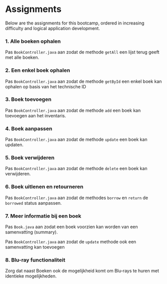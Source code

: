 # Assignments
Below are the assignments for this bootcamp, ordered in increasing difficulty and logical application development.

### 1. Alle boeken ophalen
Pas `BookController.java` aan zodat de methode `getAll` een lijst terug geeft met alle boeken.

### 2. Een enkel boek ophalen
Pas `BookController.java` aan zodat de methode `getById` een enkel boek kan ophalen op basis van het technische ID

### 3. Boek toevoegen
Pas `BookController.java` aan zodat de methode `add` een boek kan toevoegen aan het inventaris.

### 4. Boek aanpassen
Pas `BookController.java` aan zodat de methode `update` een boek kan updaten.

### 5. Boek verwijderen
Pas `BookController.java` aan zodat de methode `delete` een boek kan verwijderen.

### 6. Boek uitlenen en retourneren
Pas `BookController.java` aan zodat de methodes `borrow` en `return` de `borrowed` status aanpassen.

### 7. Meer informatie bij een boek
Pas `Book.java` aan zodat een boek voorzien kan worden van een samenvatting (summary).

Pas `BookController.java` aan zodat de `update` methode ook een samenvatting kan toevoegen

### 8. Blu-ray functionaliteit
Zorg dat naast Boeken ook de mogelijkheid komt om Blu-rays te huren met identieke mogelijkheden.

